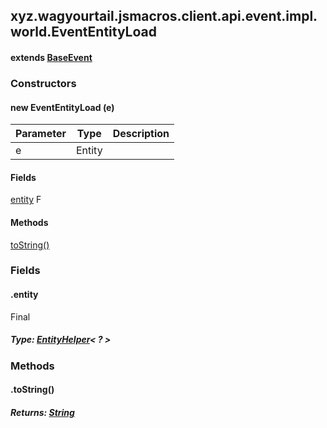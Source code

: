 

xyz.wagyourtail.jsmacros.client.api.event.impl.world.EventEntityLoad
--------------------------------------------------------------------

#### extends [BaseEvent](1.9.2/xyz/wagyourtail/jsmacros/core/event/BaseEvent.html)

### Constructors

#### new EventEntityLoad (e)

| Parameter | Type | Description |
|---|---|---|
| e | Entity |  |



#### Fields

[entity](#entity)
F



#### Methods

[toString()](#toString-)



### Fields

#### .entity

Final

##### Type: [EntityHelper](1.9.2/xyz/wagyourtail/jsmacros/client/api/helpers/world/entity/EntityHelper.html)< ? >



### Methods

#### .toString()


##### Returns: [String](https://docs.oracle.com/javase/8/docs/api/index.html?java/lang/String.html)




